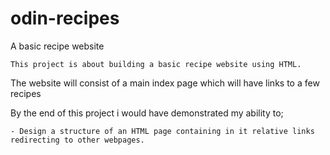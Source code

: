 # odin-recipes
A basic recipe website 

	This project is about building a basic recipe website using HTML.

The website will consist of a main index page which will have links to a few recipes

 By the end of this project i would have demonstrated my ability to;

    - Design a structure of an HTML page containing in it relative links redirecting to other webpages.
